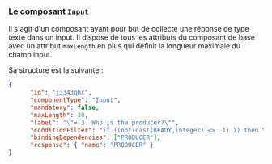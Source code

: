 ### Le composant `Input`

Il s'agit d'un composant ayant pour but de collecte une réponse de type texte dans un input.
Il dispose de tous les attributs du composant de base avec un attribut `maxLength` en plus qui définit la longueur maximale du champ input.

Sa structure est la suivante :

```json
{
      "id": "j3343qhx",
      "componentType": "Input",
      "mandatory": false,
      "maxLength": 30,
      "label": "\"➡ 3. Who is the producer?\"",
      "conditionFilter": "if ((not(cast(READY,integer) <>  1) )) then \"normal\" else \"hidden\"",
      "bindingDependencies": ["PRODUCER"],
      "response": { "name": "PRODUCER" }
}
```
